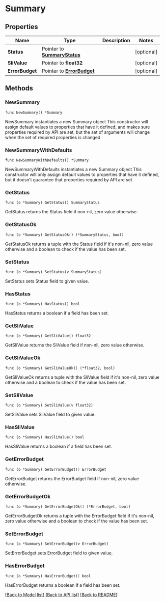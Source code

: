 # Summary

## Properties

Name | Type | Description | Notes
------------ | ------------- | ------------- | -------------
**Status** | Pointer to [**SummaryStatus**](SummaryStatus.md) |  | [optional] 
**SliValue** | Pointer to **float32** |  | [optional] 
**ErrorBudget** | Pointer to [**ErrorBudget**](ErrorBudget.md) |  | [optional] 

## Methods

### NewSummary

`func NewSummary() *Summary`

NewSummary instantiates a new Summary object
This constructor will assign default values to properties that have it defined,
and makes sure properties required by API are set, but the set of arguments
will change when the set of required properties is changed

### NewSummaryWithDefaults

`func NewSummaryWithDefaults() *Summary`

NewSummaryWithDefaults instantiates a new Summary object
This constructor will only assign default values to properties that have it defined,
but it doesn't guarantee that properties required by API are set

### GetStatus

`func (o *Summary) GetStatus() SummaryStatus`

GetStatus returns the Status field if non-nil, zero value otherwise.

### GetStatusOk

`func (o *Summary) GetStatusOk() (*SummaryStatus, bool)`

GetStatusOk returns a tuple with the Status field if it's non-nil, zero value otherwise
and a boolean to check if the value has been set.

### SetStatus

`func (o *Summary) SetStatus(v SummaryStatus)`

SetStatus sets Status field to given value.

### HasStatus

`func (o *Summary) HasStatus() bool`

HasStatus returns a boolean if a field has been set.

### GetSliValue

`func (o *Summary) GetSliValue() float32`

GetSliValue returns the SliValue field if non-nil, zero value otherwise.

### GetSliValueOk

`func (o *Summary) GetSliValueOk() (*float32, bool)`

GetSliValueOk returns a tuple with the SliValue field if it's non-nil, zero value otherwise
and a boolean to check if the value has been set.

### SetSliValue

`func (o *Summary) SetSliValue(v float32)`

SetSliValue sets SliValue field to given value.

### HasSliValue

`func (o *Summary) HasSliValue() bool`

HasSliValue returns a boolean if a field has been set.

### GetErrorBudget

`func (o *Summary) GetErrorBudget() ErrorBudget`

GetErrorBudget returns the ErrorBudget field if non-nil, zero value otherwise.

### GetErrorBudgetOk

`func (o *Summary) GetErrorBudgetOk() (*ErrorBudget, bool)`

GetErrorBudgetOk returns a tuple with the ErrorBudget field if it's non-nil, zero value otherwise
and a boolean to check if the value has been set.

### SetErrorBudget

`func (o *Summary) SetErrorBudget(v ErrorBudget)`

SetErrorBudget sets ErrorBudget field to given value.

### HasErrorBudget

`func (o *Summary) HasErrorBudget() bool`

HasErrorBudget returns a boolean if a field has been set.


[[Back to Model list]](../README.md#documentation-for-models) [[Back to API list]](../README.md#documentation-for-api-endpoints) [[Back to README]](../README.md)


